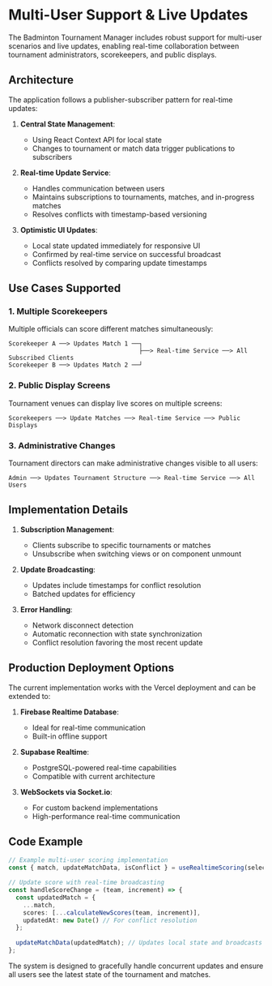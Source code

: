 
# Multi-User Support & Live Updates

The Badminton Tournament Manager includes robust support for multi-user scenarios and live updates, enabling real-time collaboration between tournament administrators, scorekeepers, and public displays.

## Architecture

The application follows a publisher-subscriber pattern for real-time updates:

1. **Central State Management**:
   - Using React Context API for local state
   - Changes to tournament or match data trigger publications to subscribers

2. **Real-time Update Service**:
   - Handles communication between users
   - Maintains subscriptions to tournaments, matches, and in-progress matches
   - Resolves conflicts with timestamp-based versioning

3. **Optimistic UI Updates**:
   - Local state updated immediately for responsive UI
   - Confirmed by real-time service on successful broadcast
   - Conflicts resolved by comparing update timestamps

## Use Cases Supported

### 1. Multiple Scorekeepers

Multiple officials can score different matches simultaneously:

```
Scorekeeper A ──> Updates Match 1 ──┐
                                    ├──> Real-time Service ──> All Subscribed Clients
Scorekeeper B ──> Updates Match 2 ──┘
```

### 2. Public Display Screens

Tournament venues can display live scores on multiple screens:

```
Scorekeepers ──> Update Matches ──> Real-time Service ──> Public Displays
```

### 3. Administrative Changes

Tournament directors can make administrative changes visible to all users:

```
Admin ──> Updates Tournament Structure ──> Real-time Service ──> All Users
```

## Implementation Details

1. **Subscription Management**:
   - Clients subscribe to specific tournaments or matches
   - Unsubscribe when switching views or on component unmount

2. **Update Broadcasting**:
   - Updates include timestamps for conflict resolution
   - Batched updates for efficiency

3. **Error Handling**:
   - Network disconnect detection
   - Automatic reconnection with state synchronization
   - Conflict resolution favoring the most recent update

## Production Deployment Options

The current implementation works with the Vercel deployment and can be extended to:

1. **Firebase Realtime Database**:
   - Ideal for real-time communication
   - Built-in offline support

2. **Supabase Realtime**:
   - PostgreSQL-powered real-time capabilities
   - Compatible with current architecture

3. **WebSockets via Socket.io**:
   - For custom backend implementations
   - High-performance real-time communication

## Code Example

```typescript
// Example multi-user scoring implementation
const { match, updateMatchData, isConflict } = useRealtimeScoring(selectedMatch);

// Update score with real-time broadcasting
const handleScoreChange = (team, increment) => {
  const updatedMatch = {
    ...match,
    scores: [...calculateNewScores(team, increment)],
    updatedAt: new Date() // For conflict resolution
  };
  
  updateMatchData(updatedMatch); // Updates local state and broadcasts
};
```

The system is designed to gracefully handle concurrent updates and ensure all users see the latest state of the tournament and matches.
